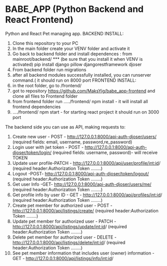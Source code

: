 # BABE_APP (Python Backend and React Frontend)
Python and React Pet managing app. 
BACKEND INSTALL:
1. Clone this repository to your PC
2. In the main folder create your VENV folder and activate it
3. Go back to backend folder and install dependences :
  from mainroot/backend/ *** (be sure that you install it when VENV is activated)
  pip install django pillow djangorestframework djoser 
5. From backend folder run migrations
6. after all backend modules successfully installed, you can runserver command.( it should run on 8000 port
FRONTEND INSTALL:
1. in the root folder, go to /frontend/
2. got to repository  https://github.com/MaksYig/babe_app-frontend and clone all files to Frontend folder
3. from frontend folder run ...../frontend/ npm install - it will install all frontend dependencies
4. ..../frontend/ npm start - for starting react project it should run on 3000 port

The backend side you can use as API, making requests to:
1. Create new user - POST - http://127.0.0.1:8000/api-auth-djoser/users/ (required fields: email, username, password,re_password)
2. Login user with jwt token - POST - http://127.0.0.1:8000/api-auth-djoser/token/login/ (required fields: username, password)- will receive TOKEN
3. Update user profile-PATCH - http://127.0.0.1:8000/api/user/profile/<int:id>/ (required header:Authorization Token ........)
4. Logout -POST- http://127.0.0.1:8000/api-auth-djoser/token/logout/ (required header:Authorization Token ........)
5. Get user Info -GET- http://127.0.0.1:8000/api-auth-djoser/users/me/ (required header:Authorization Token ........)
6. Get profile info by user ID - GET - http://127.0.0.1:8000/api/profiles/<int:id>/  (required header:Authorization Token ........)
7. Create pet member for authorized user - POST -  http://127.0.0.1:8000/api/listings/create/ (required header:Authorization Token ........)
8. Update pet member for authorized user - PATCH - http://127.0.0.1:8000/api/listings/update/<int:id>/  (required header:Authorization Token ........)
9. Delete pet member for authorized user - DELETE - http://127.0.0.1:8000/api/listings/delete/<int:id>/ (required header:Authorization Token ........)
10. See pet member information that includes user (owner) information - GET - http://127.0.0.1:8000/api/listings/info/<int:id>/
